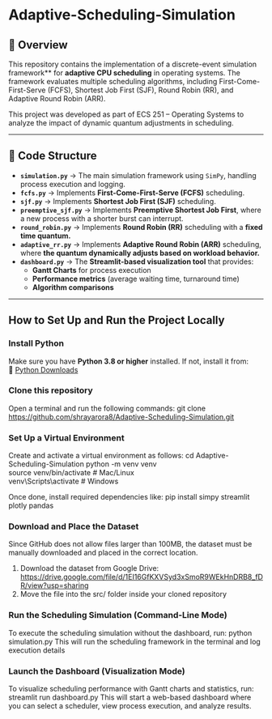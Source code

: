 # Adaptive-Scheduling-Simulation

## 📌 Overview
This repository contains the implementation of a discrete-event simulation framework** for **adaptive CPU scheduling** in operating systems. The framework evaluates multiple scheduling algorithms, including First-Come-First-Serve (FCFS), Shortest Job First (SJF), Round Robin (RR), and Adaptive Round Robin (ARR). 

This project was developed as part of ECS 251 – Operating Systems to analyze the impact of dynamic quantum adjustments in scheduling.  

---

## 📂 Code Structure

- **`simulation.py`** → The main simulation framework using `SimPy`, handling process execution and logging.  
- **`fcfs.py`** → Implements **First-Come-First-Serve (FCFS)** scheduling.  
- **`sjf.py`** → Implements **Shortest Job First (SJF)** scheduling.  
- **`preemptive_sjf.py`** → Implements **Preemptive Shortest Job First**, where a new process with a shorter burst can interrupt.  
- **`round_robin.py`** → Implements **Round Robin (RR)** scheduling with a **fixed time quantum.**  
- **`adaptive_rr.py`** → Implements **Adaptive Round Robin (ARR)** scheduling, where **the quantum dynamically adjusts based on workload behavior.**  
- **`dashboard.py`** → The **Streamlit-based visualization tool** that provides:  
  - **Gantt Charts** for process execution  
  - **Performance metrics** (average waiting time, turnaround time)  
  - **Algorithm comparisons**  

---

## How to Set Up and Run the Project Locally

### Install Python
Make sure you have **Python 3.8 or higher** installed. If not, install it from:  
🔗 [Python Downloads](https://www.python.org/downloads/)  

### Clone this repository
Open a terminal and run the following commands: git clone https://github.com/shrayarora8/Adaptive-Scheduling-Simulation.git

### Set Up a Virtual Environment
Create and activate a virtual environment as follows:
cd Adaptive-Scheduling-Simulation
python -m venv venv  
source venv/bin/activate  # Mac/Linux  
venv\Scripts\activate  # Windows

Once done, install required dependencies like:
pip install simpy streamlit plotly pandas

### Download and Place the Dataset
Since GitHub does not allow files larger than 100MB, the dataset must be manually downloaded and placed in the correct location.
1. Download the dataset from Google Drive: https://drive.google.com/file/d/1EI16GfKXVSyd3xSmoR9WEkHnDRB8_fDR/view?usp=sharing
2. Move the file into the src/ folder inside your cloned repository

### Run the Scheduling Simulation (Command-Line Mode)
To execute the scheduling simulation without the dashboard, run: python simulation.py
This will run the scheduling framework in the terminal and log execution details

### Launch the Dashboard (Visualization Mode)
To visualize scheduling performance with Gantt charts and statistics, run: streamlit run dashboard.py
This will start a web-based dashboard where you can select a scheduler, view process execution, and analyze results.


